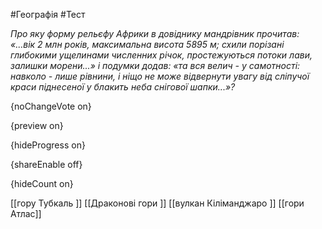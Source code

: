 #Географія #Тест

*Про яку форму рельєфу Африки в довіднику мандрівник прочитав: «...вік 2 млн років, максимальна висота 5895 м; схили порізані глибокими ущелинами численних річок, простежуються потоки лави, залишки морени...» і подумки додав: «та вся велич - у самотності: навколо - лише рівнини, і ніщо не може відвернути увагу від сліпучої краси піднесеної у блакить неба снігової шапки...»?*

{noChangeVote on}

{preview on}

{hideProgress on}

{shareEnable off}

{hideCount on}

[[гору Тубкаль ]]
[[Драконові гори ]]
[[вулкан Кіліманджаро ]]
[[гори Атлас]]

